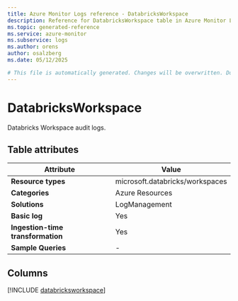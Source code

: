 ```yaml
---
title: Azure Monitor Logs reference - DatabricksWorkspace
description: Reference for DatabricksWorkspace table in Azure Monitor Logs.
ms.topic: generated-reference
ms.service: azure-monitor
ms.subservice: logs
ms.author: orens
author: osalzberg
ms.date: 05/12/2025

# This file is automatically generated. Changes will be overwritten. Do not change this file directly.
---
```


# DatabricksWorkspace

Databricks Workspace audit logs.


## Table attributes

|Attribute|Value|
|---|---|
|**Resource types**|microsoft.databricks/workspaces|
|**Categories**|Azure Resources|
|**Solutions**| LogManagement|
|**Basic log**|Yes|
|**Ingestion-time transformation**|Yes|
|**Sample Queries**|-|



## Columns
  
[!INCLUDE [databricksworkspace](~/reusable-content/ce-skilling/azure/includes/azure-monitor/reference/tables/databricksworkspace-include.md)]
